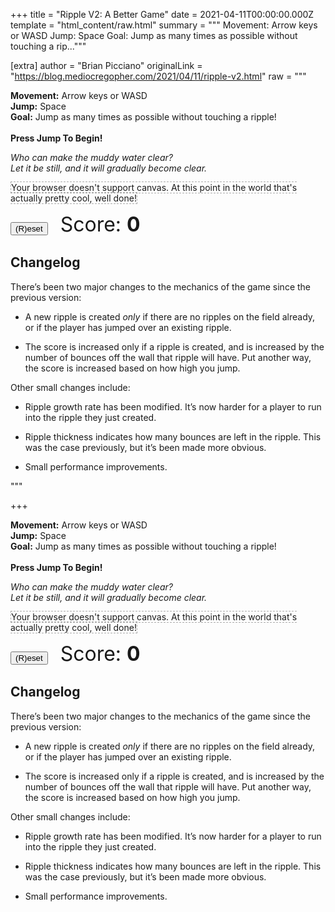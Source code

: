 
+++
title = "Ripple V2: A Better Game"
date = 2021-04-11T00:00:00.000Z
template = "html_content/raw.html"
summary = """
Movement: Arrow keys or WASD
Jump: Space
Goal: Jump as many times as possible without touching a rip..."""

[extra]
author = "Brian Picciano"
originalLink = "https://blog.mediocregopher.com/2021/04/11/ripple-v2.html"
raw = """
<p>
    <b>Movement:</b> Arrow keys or WASD<br />
    <b>Jump:</b> Space<br />
    <b>Goal:</b> Jump as many times as possible without touching a ripple!<br />
    <br />
    <b>Press Jump To Begin!</b>
</p>

<p><em>Who can make the muddy water clear?<br />
Let it be still, and it will gradually become clear.</em></p>

<canvas id="canvas" style="border:1px dashed #AAA" tabindex="0">
Your browser doesn't support canvas. At this point in the world that's actually
pretty cool, well done!
</canvas>
<p><button onclick="reset()">(R)eset</button>
<span style="font-size: 2rem; margin-left: 1rem;">Score:
    <span style="font-weight: bold" id="score">0</span>
</span></p>

<script type="text/javascript">

const palette = [
    "#264653",
    "#2A9D8F",
    "#E9C46A",
    "#F4A261",
    "#E76F51",
];

const width = 800;
const height = 600;

function hypotenuse(w, h) {
    return Math.sqrt(Math.pow(w, 2) + Math.pow(h, 2));
}

let canvas = document.getElementById("canvas");
canvas.width = width;
canvas.height = height;

const whitelistedKeys = {
    "ArrowUp": {},
    "KeyW": {map: "ArrowUp"},
    "ArrowLeft": {},
    "KeyA": {map: "ArrowLeft"},
    "ArrowRight": {},
    "KeyD": {map: "ArrowRight"},
    "ArrowDown": {},
    "KeyS": {map: "ArrowDown"},
    "Space": {},
    "KeyR": {},
};

let keyboard = {};

canvas.addEventListener('keydown', (event) => {
    let keyInfo = whitelistedKeys[event.code];
    if (!keyInfo) return;

    let code = event.code;
    if (keyInfo.map) code = keyInfo.map;

    event.preventDefault();
    keyboard[code] = true;
});

canvas.addEventListener('keyup', (event) => {
    let keyInfo = whitelistedKeys[event.code];
    if (!keyInfo) return;

    let code = event.code;
    if (keyInfo.map) code = keyInfo.map;

    event.preventDefault();
    delete keyboard[code];
});


const C = 700; // scales the overall speed of the radius
const T = 500; // on which tick the radius change becomes linear

/*
    f(x) = sqrt(C*x)                        when x < T
           (C/(2*sqrt(CT)))(x-T) + sqrt(CT) when x >= T

    radius(x) = f(x) + playerRadius;
*/

const F1 = (x) => Math.sqrt(C*x);
const F2C1 = C / (2 * Math.sqrt(C*T));
const F2C2 = Math.sqrt(C * T);
const F2 = (x) => (F2C1 * (x - T)) + F2C2;
const F = (x) => {
    if (x < T) return F1(x);
    return F2(x);
};

class Ripple {

    constructor(id, currTick, x, y, bounces, color) {
        this.id = id;
        this.tick = currTick;
        this.x = x;
        this.y = y;
        this.thickness = Math.pow(bounces+1, 1.25);
        this.color = color;
        this.winner = false;

        this.maxRadius = hypotenuse(x, y);
        this.maxRadius = Math.max(this.maxRadius, hypotenuse(width-x, y));
        this.maxRadius = Math.max(this.maxRadius, hypotenuse(x, height-y));
        this.maxRadius = Math.max(this.maxRadius, hypotenuse(width-x, height-y));
    }

    radius(currTick) {
        const x = currTick - this.tick;
        return F(x) + playerRadius;
    }

    draw(ctx, currTick) {
        ctx.beginPath();
        ctx.arc(this.x, this.y, this.radius(currTick), 0, Math.PI * 2, false);
        ctx.closePath();
        ctx.lineWidth = this.thickness;
        ctx.strokeStyle = this.winner ? "#FF0000" : this.color;
        ctx.stroke();
    }

    canGC(currTick) {
        return this.radius(currTick) > this.maxRadius;
    }
}

const playerRadius = 10;
const playerMoveAccel = 0.5;
const playerMoveDecel = 0.7;
const playerMaxMoveSpeed = 4;
const playerJumpSpeed = 0.08;
const playerMaxHeight = 1;
const playerGravity = 0.01;

class Player{

    constructor(x, y, color) {
        this.x = x;
        this.y = y;
        this.z = 0;
        this.xVelocity = 0;
        this.yVelocity = 0;
        this.zVelocity = 0;
        this.color = color;
        this.falling = false;
        this.lastJumpHeight = 0;
        this.loser = false;
    }

    act() {
        if (keyboard["ArrowUp"]) {
            this.yVelocity = Math.max(-playerMaxMoveSpeed, this.yVelocity - playerMoveAccel);
        } else if (keyboard["ArrowDown"]) {
            this.yVelocity = Math.min(playerMaxMoveSpeed, this.yVelocity + playerMoveAccel);
        } else if (this.yVelocity > 0) {
            this.yVelocity = Math.max(0, this.yVelocity - playerMoveDecel);
        } else if (this.yVelocity < 0) {
            this.yVelocity = Math.min(0, this.yVelocity + playerMoveDecel);
        }

        this.y += this.yVelocity;
        this.y = Math.max(0+playerRadius, this.y);
        this.y = Math.min(height-playerRadius, this.y);

        if (keyboard["ArrowLeft"]) {
            this.xVelocity = Math.max(-playerMaxMoveSpeed, this.xVelocity - playerMoveAccel);
        } else if (keyboard["ArrowRight"]) {
            this.xVelocity = Math.min(playerMaxMoveSpeed, this.xVelocity + playerMoveAccel);
        } else if (this.xVelocity > 0) {
            this.xVelocity = Math.max(0, this.xVelocity - playerMoveDecel);
        } else if (this.xVelocity < 0) {
            this.xVelocity = Math.min(0, this.xVelocity + playerMoveDecel);
        }

        this.x += this.xVelocity;
        this.x = Math.max(0+playerRadius, this.x);
        this.x = Math.min(width-playerRadius, this.x);

        let jumpHeld = keyboard["Space"];

        if (jumpHeld && !this.falling && this.z < playerMaxHeight) {
            this.lastJumpHeight = 0;
            this.zVelocity = playerJumpSpeed;
        } else {
            this.zVelocity = Math.max(-playerJumpSpeed, this.zVelocity - playerGravity);
            this.falling = this.z > 0;
        }

        let prevZ = this.z;
        this.z = Math.max(0, this.z + this.zVelocity);
        this.lastJumpHeight = Math.max(this.z, this.lastJumpHeight);
    }

    draw(ctx) {
        let y = this.y - (this.z * 40);
        let radius = playerRadius * (this.z+1)

        // draw main
        ctx.beginPath();
        ctx.arc(this.x, y, radius, 0, Math.PI * 2, false);
        ctx.closePath();
        ctx.lineWidth = 0;
        ctx.fillStyle = this.color;
        ctx.fill();
        if (this.loser) {
            ctx.strokeStyle = '#FF0000';
            ctx.lineWidth = 2;
            ctx.stroke();
        }

        // draw shadow, if in the air
        if (this.z > 0) {
            let radius = Math.max(0, playerRadius * (1.2 - this.z));
            ctx.beginPath();
            ctx.arc(this.x, this.y, radius, 0, Math.PI * 2, false);
            ctx.closePath();
            ctx.lineWidth = 0;
            ctx.fillStyle = this.color+"33";
            ctx.fill();
        }
    }
}

class Game {

    constructor(canvas, scoreEl) {
        this.currTick = 0;
        this.player = new Player(width/2, height/2, palette[0]);
        this.state = 'play';
        this.score = 0;
        this.scoreEl = scoreEl;
        this.canvas = canvas;
        this.ctx = canvas.getContext("2d");
        this.ripples = [];
        this.nextRippleID = 0;
    }

    shouldReset() {
        return keyboard['KeyR'];
    }

    newRippleID() {
        let id = this.nextRippleID;
        this.nextRippleID++;
        return id;
    }

    // newRipple initializes and stores a new ripple at the given coordinates, as
    // well as all sub-ripples which make up the initial ripple's reflections.
    newRipple(x, y, bounces, color) {
        color = color ? color : palette[Math.floor(Math.random() * palette.length)];

        let ripplePos = [];
        let nextRipples = [];

        let addRipple = (x, y) => {
            for (let i in ripplePos) {
                if (ripplePos[i][0] == x && ripplePos[i][1] == y) return;
            }

            let ripple = new Ripple(this.newRippleID(), this.currTick, x, y, bounces, color);
            nextRipples.push(ripple);
            ripplePos.push([x, y]);
            this.ripples.push(ripple);
        };

        // add initial ripple, after this we deal with the sub-ripples.
        addRipple(x, y);

        while (bounces > 0) {
            bounces--;
            let prevRipples = nextRipples;
            nextRipples = [];

            for (let i in prevRipples) {
                let prevX = prevRipples[i].x;
                let prevY = prevRipples[i].y;
                addRipple(prevX, -prevY);
                addRipple(-prevX, prevY);
                addRipple((2*this.canvas.width)-prevX, prevY);
                addRipple(prevX, (2*this.canvas.height)-prevY);
            }
        }
    }

    // playerRipplesState returns a mapping of rippleID -> boolean, where each
    // boolean indicates the ripple's relation to the player at the moment. true
    // indicates the player is outside the ripple, false indicates the player is
    // within the ripple.
    playerRipplesState() {
        let state = {};
        for (let i in this.ripples) {
            let ripple = this.ripples[i];
            let rippleRadius = ripple.radius(this.currTick);
            let hs = Math.pow(ripple.x-this.player.x, 2) + Math.pow(ripple.y-this.player.y, 2);
            state[ripple.id] = hs > Math.pow(rippleRadius + playerRadius, 2);
        }
        return state;
    }

    playerHasJumpedOverRipple(prev, curr) {
        for (const rippleID in prev) {
            if (!curr.hasOwnProperty(rippleID)) continue;
            if (curr[rippleID] != prev[rippleID]) return true;
        }
        return false;
    }

    update() {
        if (this.state != 'play') return;

        let playerPrevZ = this.player.z;
        this.player.act();

        if (playerPrevZ == 0 && this.player.z > 0) {
            // player has jumped
            this.prevPlayerRipplesState = this.playerRipplesState();

        } else if (playerPrevZ > 0 && this.player.z == 0) {

            // player has landed, don't produce a ripple unless there are no
            // existing ripples or the player jumped over an existing one.
            if (
                this.ripples.length == 0 ||
                this.playerHasJumpedOverRipple(
                    this.prevPlayerRipplesState,
                    this.playerRipplesState()
                )
            ) {
                let bounces = Math.floor((this.player.lastJumpHeight*1.8)+1);
                console.log("spawning ripple with bounces:", bounces);
                this.newRipple(this.player.x, this.player.y, bounces);
                this.score += bounces;
            }
        }

        if (this.player.z == 0) {
            for (let i in this.ripples) {
                let ripple = this.ripples[i];
                let rippleRadius = ripple.radius(this.currTick);
                if (rippleRadius < playerRadius * 1.5) continue;
                let hs = Math.pow(ripple.x-this.player.x, 2) + Math.pow(ripple.y-this.player.y, 2);
                if (hs > Math.pow(rippleRadius + playerRadius, 2)) {
                    continue;
                } else if (hs <= Math.pow(rippleRadius - playerRadius, 2)) {
                    continue;
                } else {
                    console.log("game over", ripple);
                    ripple.winner = true;
                    this.player.loser = true;
                    this.state = 'gameOver';
                    // deliberately don't break here, in case multiple ripples hit
                    // the player on the same frame
                }
            }
        }

        this.ripples = this.ripples.filter(ripple => !ripple.canGC(this.currTick));

        this.currTick++;
    }

    draw() {
        this.ctx.clearRect(0, 0, this.canvas.width, this.canvas.height);
        this.ripples.forEach(ripple => ripple.draw(this.ctx, this.currTick));
        this.player.draw(this.ctx)
        this.scoreEl.innerHTML = this.score;
    }
}


const requestAnimationFrame =
    window.requestAnimationFrame ||
    window.mozRequestAnimationFrame ||
    window.webkitRequestAnimationFrame ||
    window.msRequestAnimationFrame;

let game = new Game(canvas, document.getElementById("score"));

function reset() {
    game = new Game(canvas, document.getElementById("score"));
}

function nextFrame() {
    if (game.shouldReset()) reset();

    game.update()
    game.draw()
    requestAnimationFrame(nextFrame);
}
requestAnimationFrame(nextFrame);

canvas.focus();

</script>

<h2 id="changelog">Changelog</h2>

<p>There’s been two major changes to the mechanics of the game since the previous
version:</p>

<ul>
  <li>
    <p>A new ripple is created <em>only</em> if there are no ripples on the field already,
or if the player has jumped over an existing ripple.</p>
  </li>
  <li>
    <p>The score is increased only if a ripple is created, and is increased by the
number of bounces off the wall that ripple will have. Put another way, the
score is increased based on how high you jump.</p>
  </li>
</ul>

<p>Other small changes include:</p>

<ul>
  <li>
    <p>Ripple growth rate has been modified. It’s now harder for a player to run into
the ripple they just created.</p>
  </li>
  <li>
    <p>Ripple thickness indicates how many bounces are left in the ripple. This was
the case previously, but it’s been made more obvious.</p>
  </li>
  <li>
    <p>Small performance improvements.</p>
  </li>
</ul>"""

+++
<p>
    <b>Movement:</b> Arrow keys or WASD<br />
    <b>Jump:</b> Space<br />
    <b>Goal:</b> Jump as many times as possible without touching a ripple!<br />
    <br />
    <b>Press Jump To Begin!</b>
</p>

<p><em>Who can make the muddy water clear?<br />
Let it be still, and it will gradually become clear.</em></p>

<canvas id="canvas" style="border:1px dashed #AAA" tabindex="0">
Your browser doesn't support canvas. At this point in the world that's actually
pretty cool, well done!
</canvas>
<p><button onclick="reset()">(R)eset</button>
<span style="font-size: 2rem; margin-left: 1rem;">Score:
    <span style="font-weight: bold" id="score">0</span>
</span></p>

<script type="text/javascript">

const palette = [
    "#264653",
    "#2A9D8F",
    "#E9C46A",
    "#F4A261",
    "#E76F51",
];

const width = 800;
const height = 600;

function hypotenuse(w, h) {
    return Math.sqrt(Math.pow(w, 2) + Math.pow(h, 2));
}

let canvas = document.getElementById("canvas");
canvas.width = width;
canvas.height = height;

const whitelistedKeys = {
    "ArrowUp": {},
    "KeyW": {map: "ArrowUp"},
    "ArrowLeft": {},
    "KeyA": {map: "ArrowLeft"},
    "ArrowRight": {},
    "KeyD": {map: "ArrowRight"},
    "ArrowDown": {},
    "KeyS": {map: "ArrowDown"},
    "Space": {},
    "KeyR": {},
};

let keyboard = {};

canvas.addEventListener('keydown', (event) => {
    let keyInfo = whitelistedKeys[event.code];
    if (!keyInfo) return;

    let code = event.code;
    if (keyInfo.map) code = keyInfo.map;

    event.preventDefault();
    keyboard[code] = true;
});

canvas.addEventListener('keyup', (event) => {
    let keyInfo = whitelistedKeys[event.code];
    if (!keyInfo) return;

    let code = event.code;
    if (keyInfo.map) code = keyInfo.map;

    event.preventDefault();
    delete keyboard[code];
});


const C = 700; // scales the overall speed of the radius
const T = 500; // on which tick the radius change becomes linear

/*
    f(x) = sqrt(C*x)                        when x < T
           (C/(2*sqrt(CT)))(x-T) + sqrt(CT) when x >= T

    radius(x) = f(x) + playerRadius;
*/

const F1 = (x) => Math.sqrt(C*x);
const F2C1 = C / (2 * Math.sqrt(C*T));
const F2C2 = Math.sqrt(C * T);
const F2 = (x) => (F2C1 * (x - T)) + F2C2;
const F = (x) => {
    if (x < T) return F1(x);
    return F2(x);
};

class Ripple {

    constructor(id, currTick, x, y, bounces, color) {
        this.id = id;
        this.tick = currTick;
        this.x = x;
        this.y = y;
        this.thickness = Math.pow(bounces+1, 1.25);
        this.color = color;
        this.winner = false;

        this.maxRadius = hypotenuse(x, y);
        this.maxRadius = Math.max(this.maxRadius, hypotenuse(width-x, y));
        this.maxRadius = Math.max(this.maxRadius, hypotenuse(x, height-y));
        this.maxRadius = Math.max(this.maxRadius, hypotenuse(width-x, height-y));
    }

    radius(currTick) {
        const x = currTick - this.tick;
        return F(x) + playerRadius;
    }

    draw(ctx, currTick) {
        ctx.beginPath();
        ctx.arc(this.x, this.y, this.radius(currTick), 0, Math.PI * 2, false);
        ctx.closePath();
        ctx.lineWidth = this.thickness;
        ctx.strokeStyle = this.winner ? "#FF0000" : this.color;
        ctx.stroke();
    }

    canGC(currTick) {
        return this.radius(currTick) > this.maxRadius;
    }
}

const playerRadius = 10;
const playerMoveAccel = 0.5;
const playerMoveDecel = 0.7;
const playerMaxMoveSpeed = 4;
const playerJumpSpeed = 0.08;
const playerMaxHeight = 1;
const playerGravity = 0.01;

class Player{

    constructor(x, y, color) {
        this.x = x;
        this.y = y;
        this.z = 0;
        this.xVelocity = 0;
        this.yVelocity = 0;
        this.zVelocity = 0;
        this.color = color;
        this.falling = false;
        this.lastJumpHeight = 0;
        this.loser = false;
    }

    act() {
        if (keyboard["ArrowUp"]) {
            this.yVelocity = Math.max(-playerMaxMoveSpeed, this.yVelocity - playerMoveAccel);
        } else if (keyboard["ArrowDown"]) {
            this.yVelocity = Math.min(playerMaxMoveSpeed, this.yVelocity + playerMoveAccel);
        } else if (this.yVelocity > 0) {
            this.yVelocity = Math.max(0, this.yVelocity - playerMoveDecel);
        } else if (this.yVelocity < 0) {
            this.yVelocity = Math.min(0, this.yVelocity + playerMoveDecel);
        }

        this.y += this.yVelocity;
        this.y = Math.max(0+playerRadius, this.y);
        this.y = Math.min(height-playerRadius, this.y);

        if (keyboard["ArrowLeft"]) {
            this.xVelocity = Math.max(-playerMaxMoveSpeed, this.xVelocity - playerMoveAccel);
        } else if (keyboard["ArrowRight"]) {
            this.xVelocity = Math.min(playerMaxMoveSpeed, this.xVelocity + playerMoveAccel);
        } else if (this.xVelocity > 0) {
            this.xVelocity = Math.max(0, this.xVelocity - playerMoveDecel);
        } else if (this.xVelocity < 0) {
            this.xVelocity = Math.min(0, this.xVelocity + playerMoveDecel);
        }

        this.x += this.xVelocity;
        this.x = Math.max(0+playerRadius, this.x);
        this.x = Math.min(width-playerRadius, this.x);

        let jumpHeld = keyboard["Space"];

        if (jumpHeld && !this.falling && this.z < playerMaxHeight) {
            this.lastJumpHeight = 0;
            this.zVelocity = playerJumpSpeed;
        } else {
            this.zVelocity = Math.max(-playerJumpSpeed, this.zVelocity - playerGravity);
            this.falling = this.z > 0;
        }

        let prevZ = this.z;
        this.z = Math.max(0, this.z + this.zVelocity);
        this.lastJumpHeight = Math.max(this.z, this.lastJumpHeight);
    }

    draw(ctx) {
        let y = this.y - (this.z * 40);
        let radius = playerRadius * (this.z+1)

        // draw main
        ctx.beginPath();
        ctx.arc(this.x, y, radius, 0, Math.PI * 2, false);
        ctx.closePath();
        ctx.lineWidth = 0;
        ctx.fillStyle = this.color;
        ctx.fill();
        if (this.loser) {
            ctx.strokeStyle = '#FF0000';
            ctx.lineWidth = 2;
            ctx.stroke();
        }

        // draw shadow, if in the air
        if (this.z > 0) {
            let radius = Math.max(0, playerRadius * (1.2 - this.z));
            ctx.beginPath();
            ctx.arc(this.x, this.y, radius, 0, Math.PI * 2, false);
            ctx.closePath();
            ctx.lineWidth = 0;
            ctx.fillStyle = this.color+"33";
            ctx.fill();
        }
    }
}

class Game {

    constructor(canvas, scoreEl) {
        this.currTick = 0;
        this.player = new Player(width/2, height/2, palette[0]);
        this.state = 'play';
        this.score = 0;
        this.scoreEl = scoreEl;
        this.canvas = canvas;
        this.ctx = canvas.getContext("2d");
        this.ripples = [];
        this.nextRippleID = 0;
    }

    shouldReset() {
        return keyboard['KeyR'];
    }

    newRippleID() {
        let id = this.nextRippleID;
        this.nextRippleID++;
        return id;
    }

    // newRipple initializes and stores a new ripple at the given coordinates, as
    // well as all sub-ripples which make up the initial ripple's reflections.
    newRipple(x, y, bounces, color) {
        color = color ? color : palette[Math.floor(Math.random() * palette.length)];

        let ripplePos = [];
        let nextRipples = [];

        let addRipple = (x, y) => {
            for (let i in ripplePos) {
                if (ripplePos[i][0] == x && ripplePos[i][1] == y) return;
            }

            let ripple = new Ripple(this.newRippleID(), this.currTick, x, y, bounces, color);
            nextRipples.push(ripple);
            ripplePos.push([x, y]);
            this.ripples.push(ripple);
        };

        // add initial ripple, after this we deal with the sub-ripples.
        addRipple(x, y);

        while (bounces > 0) {
            bounces--;
            let prevRipples = nextRipples;
            nextRipples = [];

            for (let i in prevRipples) {
                let prevX = prevRipples[i].x;
                let prevY = prevRipples[i].y;
                addRipple(prevX, -prevY);
                addRipple(-prevX, prevY);
                addRipple((2*this.canvas.width)-prevX, prevY);
                addRipple(prevX, (2*this.canvas.height)-prevY);
            }
        }
    }

    // playerRipplesState returns a mapping of rippleID -> boolean, where each
    // boolean indicates the ripple's relation to the player at the moment. true
    // indicates the player is outside the ripple, false indicates the player is
    // within the ripple.
    playerRipplesState() {
        let state = {};
        for (let i in this.ripples) {
            let ripple = this.ripples[i];
            let rippleRadius = ripple.radius(this.currTick);
            let hs = Math.pow(ripple.x-this.player.x, 2) + Math.pow(ripple.y-this.player.y, 2);
            state[ripple.id] = hs > Math.pow(rippleRadius + playerRadius, 2);
        }
        return state;
    }

    playerHasJumpedOverRipple(prev, curr) {
        for (const rippleID in prev) {
            if (!curr.hasOwnProperty(rippleID)) continue;
            if (curr[rippleID] != prev[rippleID]) return true;
        }
        return false;
    }

    update() {
        if (this.state != 'play') return;

        let playerPrevZ = this.player.z;
        this.player.act();

        if (playerPrevZ == 0 && this.player.z > 0) {
            // player has jumped
            this.prevPlayerRipplesState = this.playerRipplesState();

        } else if (playerPrevZ > 0 && this.player.z == 0) {

            // player has landed, don't produce a ripple unless there are no
            // existing ripples or the player jumped over an existing one.
            if (
                this.ripples.length == 0 ||
                this.playerHasJumpedOverRipple(
                    this.prevPlayerRipplesState,
                    this.playerRipplesState()
                )
            ) {
                let bounces = Math.floor((this.player.lastJumpHeight*1.8)+1);
                console.log("spawning ripple with bounces:", bounces);
                this.newRipple(this.player.x, this.player.y, bounces);
                this.score += bounces;
            }
        }

        if (this.player.z == 0) {
            for (let i in this.ripples) {
                let ripple = this.ripples[i];
                let rippleRadius = ripple.radius(this.currTick);
                if (rippleRadius < playerRadius * 1.5) continue;
                let hs = Math.pow(ripple.x-this.player.x, 2) + Math.pow(ripple.y-this.player.y, 2);
                if (hs > Math.pow(rippleRadius + playerRadius, 2)) {
                    continue;
                } else if (hs <= Math.pow(rippleRadius - playerRadius, 2)) {
                    continue;
                } else {
                    console.log("game over", ripple);
                    ripple.winner = true;
                    this.player.loser = true;
                    this.state = 'gameOver';
                    // deliberately don't break here, in case multiple ripples hit
                    // the player on the same frame
                }
            }
        }

        this.ripples = this.ripples.filter(ripple => !ripple.canGC(this.currTick));

        this.currTick++;
    }

    draw() {
        this.ctx.clearRect(0, 0, this.canvas.width, this.canvas.height);
        this.ripples.forEach(ripple => ripple.draw(this.ctx, this.currTick));
        this.player.draw(this.ctx)
        this.scoreEl.innerHTML = this.score;
    }
}


const requestAnimationFrame =
    window.requestAnimationFrame ||
    window.mozRequestAnimationFrame ||
    window.webkitRequestAnimationFrame ||
    window.msRequestAnimationFrame;

let game = new Game(canvas, document.getElementById("score"));

function reset() {
    game = new Game(canvas, document.getElementById("score"));
}

function nextFrame() {
    if (game.shouldReset()) reset();

    game.update()
    game.draw()
    requestAnimationFrame(nextFrame);
}
requestAnimationFrame(nextFrame);

canvas.focus();

</script>

<h2 id="changelog">Changelog</h2>

<p>There’s been two major changes to the mechanics of the game since the previous
version:</p>

<ul>
  <li>
    <p>A new ripple is created <em>only</em> if there are no ripples on the field already,
or if the player has jumped over an existing ripple.</p>
  </li>
  <li>
    <p>The score is increased only if a ripple is created, and is increased by the
number of bounces off the wall that ripple will have. Put another way, the
score is increased based on how high you jump.</p>
  </li>
</ul>

<p>Other small changes include:</p>

<ul>
  <li>
    <p>Ripple growth rate has been modified. It’s now harder for a player to run into
the ripple they just created.</p>
  </li>
  <li>
    <p>Ripple thickness indicates how many bounces are left in the ripple. This was
the case previously, but it’s been made more obvious.</p>
  </li>
  <li>
    <p>Small performance improvements.</p>
  </li>
</ul>

